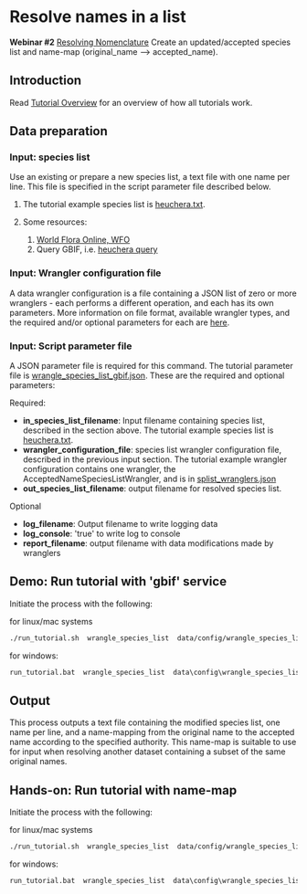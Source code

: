 # Resolve names in a list

**Webinar #2**
[Resolving Nomenclature](https://docs.google.com/document/d/1CqYkCUlY40p8NnqM-GtcLju70jrAG45FGejJ26sS3_U/edit#heading=h.vyth2pntju9l)
Create an updated/accepted species list and name-map (original_name --> accepted_name).

## Introduction

Read [Tutorial Overview](../tutorial/w1_overview.md) for an overview of how all
tutorials work.

## Data preparation

### Input: species list

Use an existing or prepare a new species list, a text file with one name per line.  This
file is specified in the script parameter file described below.

1) The tutorial example species list is [heuchera.txt](../../data/input/heuchera.txt).
2) Some resources:

   1) [World Flora Online, WFO](http://www.worldfloraonline.org/)
   2) Query GBIF, i.e.
      [heuchera query](https://www.gbif.org/species/search?q=heuchera&rank=SPECIES&qField=SCIENTIFIC)

### Input: Wrangler configuration file

A data wrangler configuration is a file containing a JSON list of zero or more
wranglers - each performs a different operation, and each has its own parameters.
More information on file format, available wrangler types, and the required and/or
optional parameters for each are [here](wrangle_species_list.md).

### Input: Script parameter file

A JSON parameter file is required for this command.  The tutorial parameter file
is [wrangle_species_list_gbif.json](../../data/config/wrangle_species_list_gbif.json).
These are the required and optional parameters:

Required:

* **in_species_list_filename**: Input filename containing species list, described
  in the section above.  The tutorial example species list is
  [heuchera.txt](../../data/input/heuchera.txt).
* **wrangler_configuration_file**: species list wrangler configuration file,
  described in the previous input section.  The tutorial example wrangler
  configuration contains one wrangler, the AcceptedNameSpeciesListWrangler, and
  is in [splist_wranglers.json](../../data/config/splist_wranglers_namemap.json)
* **out_species_list_filename**: output filename for resolved species list.

Optional

* **log_filename**: Output filename to write logging data
* **log_console**: 'true' to write log to console
* **report_filename**: output filename with data modifications made by wranglers

## Demo: Run tutorial with 'gbif' service

Initiate the process with the following:

for linux/mac systems

```zsh
./run_tutorial.sh  wrangle_species_list  data/config/wrangle_species_list_gbif.json
```

for windows:

```cmd
run_tutorial.bat  wrangle_species_list  data\config\wrangle_species_list_gbif.json
```

## Output

This process outputs a text file containing the modified species list, one name per
line, and a name-mapping from the original name to the accepted name according to the
specified authority.  This name-map is suitable to use for input when resolving another
dataset containing a subset of the same original names.

## Hands-on: Run tutorial with name-map

Initiate the process with the following:

for linux/mac systems

```zsh
./run_tutorial.sh  wrangle_species_list  data/config/wrangle_species_list_namemap.json
```

for windows:

```cmd
run_tutorial.bat  wrangle_species_list  data\config\wrangle_species_list_namemap.json
```
